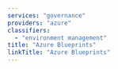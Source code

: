```yaml
---
services: "governance"
providers: "azure"
classifiers:
  - "environment management"
title: "Azure Blueprints"
linkTitle: "Azure Blueprints"
---
```

